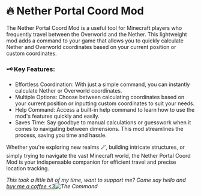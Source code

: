 # 🔥 Nether Portal Coord Mod
The Nether Portal Coord Mod is a useful tool for Minecraft players who frequently travel between the Overworld and the Nether. This lightweight mod adds a command to your game that allows you to quickly calculate Nether and Overworld coordinates based on your current position or custom coordinates.

 
### 
### 🗝️ Key Features:
- Effortless Coordination: With just a simple command, you can instantly calculate Nether or Overworld coordinates.
- Multiple Options: Choose between calculating coordinates based on your current position or inputting custom coordinates to suit your needs.
- Help Command: Access a built-in help command to learn how to use the mod's features quickly and easily.
- Saves Time: Say goodbye to manual calculations or guesswork when it comes to navigating between dimensions. This mod streamlines the process, saving you time and hassle.
 

Whether you're exploring new realms 🪄, building intricate structures, or simply trying to navigate the vast Minecraft world, the Nether Portal Coord Mod is your indispensable companion for efficient travel and precise location tracking.

 

_This took a little bit of my time, want to support me? Come say hello and [buy me a coffee <3](https://www.buymeacoffee.com/hologamer7r)![The Command](https://cdn.modrinth.com/data/cached_images/879042620d5cff20b6febdd612d39d2d45dfc511.png)_

